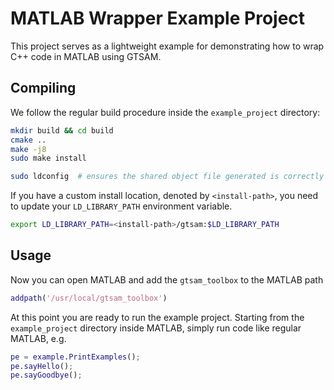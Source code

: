 # MATLAB Wrapper Example Project

This project serves as a lightweight example for demonstrating how to wrap C++ code in MATLAB using GTSAM.

## Compiling

We follow the regular build procedure inside the `example_project` directory:

```sh
mkdir build && cd build
cmake ..
make -j8
sudo make install

sudo ldconfig  # ensures the shared object file generated is correctly loaded
```

If you have a custom install location, denoted by `<install-path>`, you need to update your `LD_LIBRARY_PATH` environment variable.

```sh
export LD_LIBRARY_PATH=<install-path>/gtsam:$LD_LIBRARY_PATH
```

## Usage

Now you can open MATLAB and add the `gtsam_toolbox` to the MATLAB path

```matlab
addpath('/usr/local/gtsam_toolbox')
```

At this point you are ready to run the example project. Starting from the `example_project` directory inside MATLAB, simply run code like regular MATLAB, e.g.

```matlab
pe = example.PrintExamples();
pe.sayHello();
pe.sayGoodbye();
```
